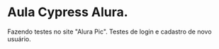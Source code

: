 # Aula Cypress Alura.

Fazendo testes no site "Alura Pic".
Testes de login e cadastro de novo usuário.
